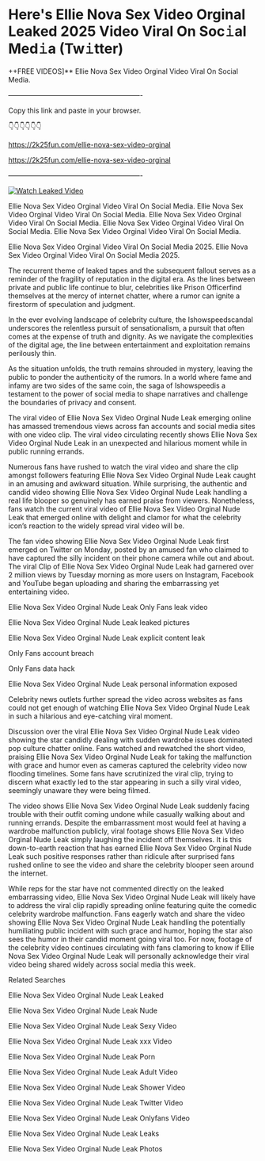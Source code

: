 # Here's Ellie Nova Sex Video Orginal Leaked 2025 Video Viral On Soc𝚒al Med𝚒a (Tw𝚒tter)

++FREE VIDEOS]** Ellie Nova Sex Video Orginal Video Viral On Social Media.

———————————————————-

Copy this link and paste in your browser.

👇👇👇👇👇👇

https://2k25fun.com/ellie-nova-sex-video-orginal

https://2k25fun.com/ellie-nova-sex-video-orginal

———————————————————-

[![Watch Leaked Video](https://miro.medium.com/v2/resize:fit:828/format:webp/1*cilzJN44JGOrTw9NJCrNHA.gif "Watch Leaked Video")](https://2k25fun.com/ellie-nova-sex-video-orginal)

Ellie Nova Sex Video Orginal Video Viral On Social Media. Ellie Nova Sex Video Orginal Video Viral On Social Media. Ellie Nova Sex Video Orginal Video Viral On Social Media. Ellie Nova Sex Video Orginal Video Viral On Social Media. Ellie Nova Sex Video Orginal Video Viral On Social Media.

Ellie Nova Sex Video Orginal Video Viral On Social Media 2025. Ellie Nova Sex Video Orginal Video Viral On Social Media 2025.

The recurrent theme of leaked tapes and the subsequent fallout serves as a reminder of the fragility of reputation in the digital era. As the lines between private and public life continue to blur, celebrities like Prison Officerfind themselves at the mercy of internet chatter, where a rumor can ignite a firestorm of speculation and judgment.

In the ever evolving landscape of celebrity culture, the Ishowspeedscandal underscores the relentless pursuit of sensationalism, a pursuit that often comes at the expense of truth and dignity. As we navigate the complexities of the digital age, the line between entertainment and exploitation remains perilously thin.

As the situation unfolds, the truth remains shrouded in mystery, leaving the public to ponder the authenticity of the rumors. In a world where fame and infamy are two sides of the same coin, the saga of Ishowspeedis a testament to the power of social media to shape narratives and challenge the boundaries of privacy and consent.

The viral video of Ellie Nova Sex Video Orginal Nude Leak emerging online has amassed tremendous views across fan accounts and social media sites with one video clip. The viral video circulating recently shows Ellie Nova Sex Video Orginal Nude Leak in an unexpected and hilarious moment while in public running errands.

Numerous fans have rushed to watch the viral video and share the clip amongst followers featuring Ellie Nova Sex Video Orginal Nude Leak caught in an amusing and awkward situation. While surprising, the authentic and candid video showing Ellie Nova Sex Video Orginal Nude Leak handling a real life blooper so genuinely has earned praise from viewers. Nonetheless, fans watch the current viral video of Ellie Nova Sex Video Orginal Nude Leak that emerged online with delight and clamor for what the celebrity icon’s reaction to the widely spread viral video will be.

The fan video showing Ellie Nova Sex Video Orginal Nude Leak first emerged on Twitter on Monday, posted by an amused fan who claimed to have captured the silly incident on their phone camera while out and about. The viral Clip of Ellie Nova Sex Video Orginal Nude Leak had garnered over 2 million views by Tuesday morning as more users on Instagram, Facebook and YouTube began uploading and sharing the embarrassing yet entertaining video.

Ellie Nova Sex Video Orginal Nude Leak Only Fans leak video

Ellie Nova Sex Video Orginal Nude Leak leaked pictures

Ellie Nova Sex Video Orginal Nude Leak explicit content leak

Only Fans account breach

Only Fans data hack

Ellie Nova Sex Video Orginal Nude Leak personal information exposed

Celebrity news outlets further spread the video across websites as fans could not get enough of watching Ellie Nova Sex Video Orginal Nude Leak in such a hilarious and eye-catching viral moment.

Discussion over the viral Ellie Nova Sex Video Orginal Nude Leak video showing the star candidly dealing with sudden wardrobe issues dominated pop culture chatter online. Fans watched and rewatched the short video, praising Ellie Nova Sex Video Orginal Nude Leak for taking the malfunction with grace and humor even as cameras captured the celebrity video now flooding timelines. Some fans have scrutinized the viral clip, trying to discern what exactly led to the star appearing in such a silly viral video, seemingly unaware they were being filmed.

The video shows Ellie Nova Sex Video Orginal Nude Leak suddenly facing trouble with their outfit coming undone while casually walking about and running errands. Despite the embarrassment most would feel at having a wardrobe malfunction publicly, viral footage shows Ellie Nova Sex Video Orginal Nude Leak simply laughing the incident off themselves. It is this down-to-earth reaction that has earned Ellie Nova Sex Video Orginal Nude Leak such positive responses rather than ridicule after surprised fans rushed online to see the video and share the celebrity blooper seen around the internet.

While reps for the star have not commented directly on the leaked embarrassing video, Ellie Nova Sex Video Orginal Nude Leak will likely have to address the viral clip rapidly spreading online featuring quite the comedic celebrity wardrobe malfunction. Fans eagerly watch and share the video showing Ellie Nova Sex Video Orginal Nude Leak handling the potentially humiliating public incident with such grace and humor, hoping the star also sees the humor in their candid moment going viral too. For now, footage of the celebrity video continues circulating with fans clamoring to know if Ellie Nova Sex Video Orginal Nude Leak will personally acknowledge their viral video being shared widely across social media this week.

Related Searches

Ellie Nova Sex Video Orginal Nude Leak Leaked

Ellie Nova Sex Video Orginal Nude Leak Nude

Ellie Nova Sex Video Orginal Nude Leak Sexy Video

Ellie Nova Sex Video Orginal Nude Leak xxx Video

Ellie Nova Sex Video Orginal Nude Leak Porn

Ellie Nova Sex Video Orginal Nude Leak Adult Video

Ellie Nova Sex Video Orginal Nude Leak Shower Video

Ellie Nova Sex Video Orginal Nude Leak Twitter Video

Ellie Nova Sex Video Orginal Nude Leak Onlyfans Video

Ellie Nova Sex Video Orginal Nude Leak Leaks

Ellie Nova Sex Video Orginal Nude Leak Photos